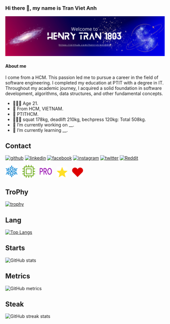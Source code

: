 ### Hi there 👋, my name is Tran Viet Anh
![Banner](https://github.com/henrytran1803/henrytran1803/blob/main/HENRY%20TRAN.png)
#### About me


I come from a HCM. This passion led me to pursue a career in the field of software engineering. I completed my education at PTIT with a degree in IT. Throughout my academic journey, I acquired a solid foundation in software development, algorithms, data structures, and other fundamental concepts.

- 👨🏻‍💻 Age 21.
- 📍 From HCM, VIETNAM.
- 🏫 PTITHCM.
- 🏋🏻‍♀️ squat 178kg, deadlift 210kg, bechpress 120kg: Total 508kg.
- 🔭 I’m currently working on __. 
- 🌱 I’m currently learning __. 
## Contact

[<img src='https://cdn.jsdelivr.net/npm/simple-icons@3.0.1/icons/github.svg' alt='github' height='40'>](https://github.com/henrytran1803)  [<img src='https://cdn.jsdelivr.net/npm/simple-icons@3.0.1/icons/linkedin.svg' alt='linkedin' height='40'>](https://www.linkedin.com/in/tvanh20/)  [<img src='https://cdn.jsdelivr.net/npm/simple-icons@3.0.1/icons/facebook.svg' alt='facebook' height='40'>](https://www.facebook.com/tvanh20)  [<img src='https://cdn.jsdelivr.net/npm/simple-icons@3.0.1/icons/instagram.svg' alt='instagram' height='40'>](https://www.instagram.com/_tvanh.20/)  [<img src='https://cdn.jsdelivr.net/npm/simple-icons@3.0.1/icons/twitter.svg' alt='twitter' height='40'>](https://twitter.com/@vangogh1803)  [<img src='https://cdn.jsdelivr.net/npm/simple-icons@3.0.1/icons/reddit.svg' alt='Reddit' height='40'>](https://www.reddit.com/user/tranvietanh1803)  

<a href='https://archiveprogram.github.com/'><img src='https://raw.githubusercontent.com/acervenky/animated-github-badges/master/assets/acbadge.gif' width='40' height='40'></a> <a href='https://docs.github.com/en/developers'><img src='https://raw.githubusercontent.com/acervenky/animated-github-badges/master/assets/devbadge.gif' width='40' height='40'></a> <a href='https://github.com/pricing'><img src='https://raw.githubusercontent.com/acervenky/animated-github-badges/master/assets/pro.gif' width='40' height='40'></a> <a href='https://stars.github.com/'><img src='https://raw.githubusercontent.com/acervenky/animated-github-badges/master/assets/starbadge.gif' width='35' height='35'></a> <a href='https://docs.github.com/en/github/supporting-the-open-source-community-with-github-sponsors'><img src='https://raw.githubusercontent.com/acervenky/animated-github-badges/master/assets/sponsorbadge.gif' width='35' height='35'></a> 
## TroPhy
[![trophy](https://github-profile-trophy.vercel.app/?username=henrytran1803)](https://github.com/ryo-ma/github-profile-trophy)
## Lang
[![Top Langs](https://github-readme-stats.vercel.app/api/top-langs/?username=henrytran1803)](https://github.com/anuraghazra/github-readme-stats)
## Starts
![GitHub stats](https://github-readme-stats.vercel.app/api?username=henrytran1803&show_icons=true&count_private=true)  
## Metrics
![GitHub metrics](https://metrics.lecoq.io/henrytran1803)  
## Steak
![GitHub streak stats](https://streak-stats.demolab.com/?user=henrytran1803)  

